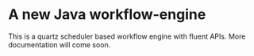 # A new Java workflow-engine

This is a quartz scheduler based workflow engine with fluent APIs. More documentation will come soon.
